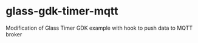 glass-gdk-timer-mqtt
====================

Modification of Glass Timer GDK example with hook to push data to MQTT broker
